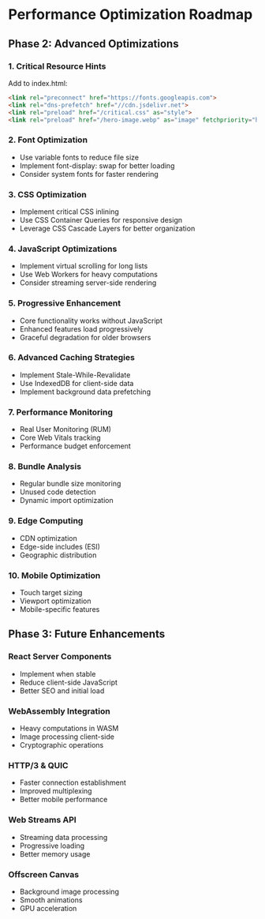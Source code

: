 # Performance Optimization Roadmap

## Phase 2: Advanced Optimizations

### 1. Critical Resource Hints
Add to index.html:
```html
<link rel="preconnect" href="https://fonts.googleapis.com">
<link rel="dns-prefetch" href="//cdn.jsdelivr.net">
<link rel="preload" href="/critical.css" as="style">
<link rel="preload" href="/hero-image.webp" as="image" fetchpriority="high">
```

### 2. Font Optimization
- Use variable fonts to reduce file size
- Implement font-display: swap for better loading
- Consider system fonts for faster rendering

### 3. CSS Optimization
- Implement critical CSS inlining
- Use CSS Container Queries for responsive design
- Leverage CSS Cascade Layers for better organization

### 4. JavaScript Optimizations
- Implement virtual scrolling for long lists
- Use Web Workers for heavy computations
- Consider streaming server-side rendering

### 5. Progressive Enhancement
- Core functionality works without JavaScript
- Enhanced features load progressively
- Graceful degradation for older browsers

### 6. Advanced Caching Strategies
- Implement Stale-While-Revalidate
- Use IndexedDB for client-side data
- Implement background data prefetching

### 7. Performance Monitoring
- Real User Monitoring (RUM)
- Core Web Vitals tracking
- Performance budget enforcement

### 8. Bundle Analysis
- Regular bundle size monitoring
- Unused code detection
- Dynamic import optimization

### 9. Edge Computing
- CDN optimization
- Edge-side includes (ESI)
- Geographic distribution

### 10. Mobile Optimization
- Touch target sizing
- Viewport optimization
- Mobile-specific features

## Phase 3: Future Enhancements

### React Server Components
- Implement when stable
- Reduce client-side JavaScript
- Better SEO and initial load

### WebAssembly Integration
- Heavy computations in WASM
- Image processing client-side
- Cryptographic operations

### HTTP/3 & QUIC
- Faster connection establishment
- Improved multiplexing
- Better mobile performance

### Web Streams API
- Streaming data processing
- Progressive loading
- Better memory usage

### Offscreen Canvas
- Background image processing
- Smooth animations
- GPU acceleration

